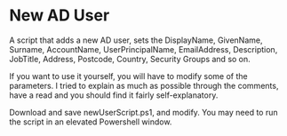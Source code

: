 # New AD User

A script that adds a new AD user, sets the DisplayName, GivenName, Surname, AccountName, UserPrincipalName, EmailAddress, Description, JobTitle, Address, Postcode, Country, Security Groups and so on.

If you want to use it yourself, you will have to modify some of the parameters. I tried to explain as much as possible through the comments, have a read and you should find it fairly self-explanatory.

Download and save newUserScript.ps1, and modify. You may need to run the script in an elevated Powershell window.

